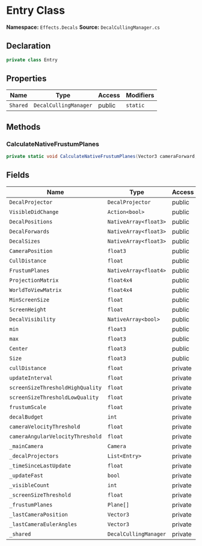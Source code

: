 # Entry Class

**Namespace:** `Effects.Decals`
**Source:** `DecalCullingManager.cs`

## Declaration

```csharp
private class Entry
```

## Properties

| Name | Type | Access | Modifiers |
|------|------|--------|-----------|
| `Shared` | `DecalCullingManager` | public | `static` |

## Methods

### CalculateNativeFrustumPlanes

```csharp
private static void CalculateNativeFrustumPlanes(Vector3 cameraForward, Plane[] frustumPlanes, Vector3 cameraPosition, NativeArray<float4> nativePlanes, float scale)
```

## Fields

| Name | Type | Access | Modifiers |
|------|------|--------|-----------|
| `DecalProjector` | `DecalProjector` | public | - |
| `VisibleDidChange` | `Action<bool>` | public | - |
| `DecalPositions` | `NativeArray<float3>` | public | - |
| `DecalForwards` | `NativeArray<float3>` | public | - |
| `DecalSizes` | `NativeArray<float3>` | public | - |
| `CameraPosition` | `float3` | public | - |
| `CullDistance` | `float` | public | - |
| `FrustumPlanes` | `NativeArray<float4>` | public | - |
| `ProjectionMatrix` | `float4x4` | public | - |
| `WorldToViewMatrix` | `float4x4` | public | - |
| `MinScreenSize` | `float` | public | - |
| `ScreenHeight` | `float` | public | - |
| `DecalVisibility` | `NativeArray<bool>` | public | - |
| `min` | `float3` | public | - |
| `max` | `float3` | public | - |
| `Center` | `float3` | public | - |
| `Size` | `float3` | public | - |
| `cullDistance` | `float` | private | - |
| `updateInterval` | `float` | private | - |
| `screenSizeThresholdHighQuality` | `float` | private | - |
| `screenSizeThresholdLowQuality` | `float` | private | - |
| `frustumScale` | `float` | private | - |
| `decalBudget` | `int` | private | - |
| `cameraVelocityThreshold` | `float` | private | - |
| `cameraAngularVelocityThreshold` | `float` | private | - |
| `_mainCamera` | `Camera` | private | - |
| `_decalProjectors` | `List<Entry>` | private | `readonly` |
| `_timeSinceLastUpdate` | `float` | private | - |
| `_updateFast` | `bool` | private | - |
| `_visibleCount` | `int` | private | - |
| `_screenSizeThreshold` | `float` | private | - |
| `_frustumPlanes` | `Plane[]` | private | - |
| `_lastCameraPosition` | `Vector3` | private | - |
| `_lastCameraEulerAngles` | `Vector3` | private | - |
| `_shared` | `DecalCullingManager` | private | `static` |

